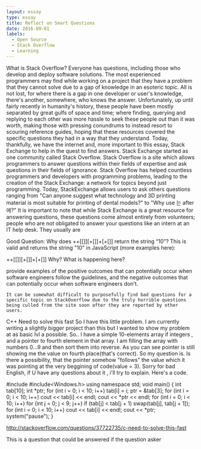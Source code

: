 ```yaml
---
layout: essay
type: essay
title: Reflect on Smart Questions
date: 2016-09-01
labels:
  - Open Source
  - Stack Overflow
  - Learning
---
```


What is Stack Overflow?
	Everyone has questions, including those who develop and deploy software solutions. The most experienced programmers may find while working on a project that they have a problem that they cannot solve due to a gap of knowledge in an esoteric topic. All is not lost, for where there is a gap in one developer or user's knowledge, there's another, somewhere, who knows the answer. Unfortunately, up until fairly recently in humanity's history, these people have been mostly separated by great gulfs of space and time; where finding, querying and replying to each other was more hassle to seek these people out than it was worth, making those with pressing conundrums to instead resort to scouring reference guides, hoping that these resources covered the specific questions they had in a way that they understand. Today, thankfully, we have the internet and, more important to this essay, Stack Exchange to help in the quest to find answers.
	Stack Exchange started as one community called Stack Overflow. Stack Overflow is a site which allows programmers to answer questions within their fields of expertise and ask questions in their fields of ignorance. Stack Overflow has helped countless programmers and developers with programming problems, leading to the creation of the Stack Exchange: a network for topics beyond just programming. Today, StackExchange allows users to ask others questions ranging from "Can anyone suggest what technology and 3D printing material is most suitable for printing of dental models?" to "Why use 는 after 에?" It is important to note that while Stack Exchange is a great resource for answering questions, these questions come almost entirely from volunteers; people who are not obligated to answer your questions like an intern at an IT help desk. They usually are 

Good Question:
Why does ++[[]][+[]]+[+[]] return the string “10”?
This is valid and returns the string "10" in JavaScript (more examples here):

++[[]][+[]]+[+[]]
Why? What is happening here?


provide examples of the positive outcomes that can potentially occur when software engineers follow the guidelines, and the negative outcomes that can potentially occur when software engineers don’t.



	It can be somewhat difficult to purposefully find bad questions for a specific topic on StackOverflow due to the truly horrible questions being culled from the site soon after they are reported by other users.

C++ Need to solve this fast
So I have this little problem. I am currently writing a slightly bigger project than this but I wanted to show my problem at as basic lvl a possible. So.. I have a simple 10-elements array if integers , and a pointer to fourth element in that array. I am filling the array with numbers 0...9 and then sort them into reverse. As you can see pointer is still showing me the value on fourth place(that's correct). So my question is. Is there a possibility, that the pointer somehow "follows" the value which it was pointing at the very beggining of code(value = 3). Sorry for bad English, if U have any questions about it , i'll try to explain. Here's a code.

#include<iostream>
#include<Windows.h>
using namespace std;
void main()
{
    int tab[10];
    int *ptr;
    for (int i = 0; i < 10; i++) tab[i] = i;
    ptr = &tab[3];
    for (int i = 0; i < 10; i++) cout << tab[i] << endl;
    cout << *ptr << endl;
    for (int i = 0; i < 10; i++) 
        for (int j = 0; j < 9; j++) 
            if (tab[j] < tab[j + 1) swap(tab[j], tab[j + 1]);
    for (int i = 0; i < 10; i++) cout << tab[i] << endl;
    cout << *ptr;
    system("pause");
} 

http://stackoverflow.com/questions/37722735/c-need-to-solve-this-fast

This is a question that could be answered if the question asker 
